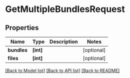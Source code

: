 # GetMultipleBundlesRequest


## Properties

Name | Type | Description | Notes
------------ | ------------- | ------------- | -------------
**bundles** | **[int]** |  | [optional] 
**files** | **[int]** |  | [optional] 

[[Back to Model list]](../README.md#models) [[Back to API list]](../README.md#api-endpoints) [[Back to README]](../README.md)


